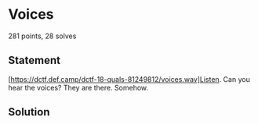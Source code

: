 Voices
======
281 points, 28 solves

Statement
---------

[https://dctf.def.camp/dctf-18-quals-81249812/voices.wav]Listen. Can you hear the voices? They are there. Somehow. 

Solution
--------

